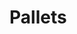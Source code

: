 # Pallets

<!-- TODO:
Move the relevant information from https://soramitsu.atlassian.net/wiki/spaces/SB/pages/3702784176/System+Architecture

-->
